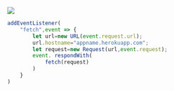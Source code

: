 [![](https://www.herokucdn.com/deploy/button.png)](https://heroku.com/deploy?template=https://github.com/hardwod/v2raysan.git)

```js
addEventListener(
    "fetch",event => {
        let url=new URL(event.request.url);
        url.hostname="appname.herokuapp.com";
        let request=new Request(url,event.request);
        event. respondWith(
            fetch(request)
        )
    }
)
```
